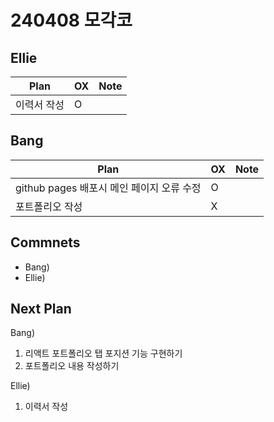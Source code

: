# 240408 모각코

## Ellie

| Plan 	| OX 	| Note 	|
|------	|----	|------	|
| 이력서 작성 | O |      	|


## Bang

| Plan 	| OX 	| Note 	|
|------	|----	|------	|
|  github pages 배포시 메인 페이지 오류 수정 |  O  |      |
|  포트폴리오 작성 |  X  |      |

## Commnets

 - Bang) 
 - Ellie) 
 
## Next Plan
 Bang)
 1. 리액트 포트폴리오 탭 포지션 기능 구현하기
 2. 포트폴리오 내용 작성하기 
 
 Ellie)
 1. 이력서 작성


